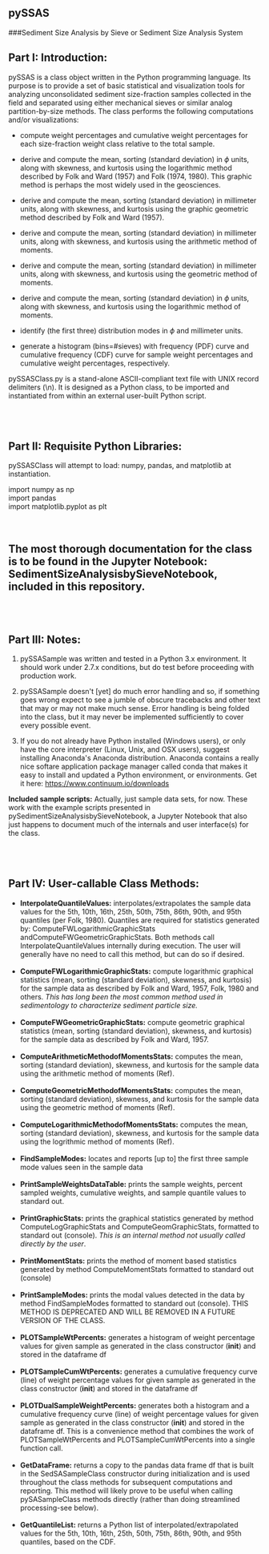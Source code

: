 ## pySSAS

###Sediment Size Analysis by Sieve  or  Sediment Size Analysis System


## Part I: Introduction:

pySSAS is a class object written in the Python programming language. Its purpose is to provide a set of basic statistical and visualization tools for analyzing unconsolidated sediment size-fraction samples collected in the field and separated using either mechanical sieves or similar analog partition-by-size methods. The class performs the following computations and/or visualizations:

- compute weight percentages and cumulative weight percentages for each size-fraction weight class relative to the total sample.

- derive and compute the mean, sorting (standard deviation) in $\phi$ units, along with skewness, and kurtosis using the logarithmic method described by Folk and Ward (1957) and Folk (1974, 1980). This graphic method is perhaps the most widely used in the geosciences.

- derive and compute the mean, sorting (standard deviation) in millimeter units, along with skewness, and kurtosis using the graphic geometric method described by Folk and Ward (1957).

- derive and compute the mean, sorting (standard deviation) in millimeter units, along with skewness, and kurtosis using the arithmetic method of moments.

- derive and compute the mean, sorting (standard deviation) in millimeter units, along with skewness, and kurtosis using the geometric method of moments.

- derive and compute the mean, sorting (standard deviation) in $\phi$ units, along with skewness, and kurtosis using the logarithmic method of moments.


- identify (the first three) distribution modes in $\phi$ and millimeter units.

- generate a histogram (bins=#sieves) with frequency (PDF) curve and cumulative frequency (CDF) curve for sample weight percentages and cumulative weight percentages, respectively.


pySSASClass.py is a stand-alone ASCII-compliant text file with UNIX record delimiters (\n). It is designed as a Python class, to be imported and instantiated from within an external user-built Python script. 
    <br><br>
    <br><br>

## Part II: Requisite Python Libraries:
pySSASClass will attempt to load: numpy, pandas, and matplotlib at instantiation. 

import numpy as np<br>
import pandas<br>
import matplotlib.pyplot as plt<br>
    <br><br>
    
## The most thorough documentation for the class is to be found in the Jupyter Notebook: SedimentSizeAnalysisbySieveNotebook, included in this repository.
<br><br>



## Part III: Notes:
1. pySSASample was written and tested in a Python 3.x environment. It should work under 2.7.x conditions, but do test before proceeding with production work.

2. pySSASample doesn't [yet] do much error handling and so, if something goes wrong expect to see a jumble of obscure tracebacks and other text that may or may not make much sense. Error handling is being folded into the class, but it may never be implemented sufficiently to cover every possible event. 

3. If you do not already have Python installed (Windows users), or only have the core interpreter (Linux, Unix, and OSX users), suggest installing Anaconda's Anaconda distribution. Anaconda contains a really nice softare application package manager called conda that makes it easy to install and updated a Python environment, or environments. Get it here: https://www.continuum.io/downloads


**Included sample scripts:**  Actually, just sample data sets, for now. These work with the example scripts presented in pySedimentSizeAnalysisbySieveNotebook, a Jupyter Notebook that also just happens to document much of the internals and user interface(s) for the class.
    <br><br>
    <br><br>
## Part IV: User-callable Class Methods:
- **InterpolateQuantileValues:** interpolates/extrapolates the sample data values for the 5th, 10th, 16th, 25th, 50th, 75th, 86th, 90th, and 95th quantiles (per Folk, 1980). Quantiles are required for statistics generated by: ComputeFWLogarithmicGraphicStats andComputeFWGeometricGraphicStats. Both methods call InterpolateQuantileValues internally during execution. The user will generally have no need to call this method, but can do so if desired.
    <br><br>
- **ComputeFWLogarithmicGraphicStats:** compute logarithmic graphical statistics (mean, sorting (standard deviation), skewness, and kurtosis) for the sample data as described by Folk and Ward, 1957, Folk, 1980 and others. _This has long been the most common method used in sedimentology to characterize sediment particle size._
    <br><br>
- **ComputeFWGeometricGraphicStats:** compute geometric graphical statistics (mean, sorting (standard deviation), skewness, and kurtosis) for the sample data as described by Folk and Ward, 1957.
    <br><br>
- **ComputeArithmeticMethodofMomentsStats:** computes the mean, sorting (standard deviation), skewness, and kurtosis for the sample data using the arithmetic method of moments (Ref).
    <br><br>
- **ComputeGeometricMethodofMomentsStats:** computes the mean, sorting (standard deviation), skewness, and kurtosis for the sample data using the geometric method of moments (Ref).
    <br><br>
- **ComputeLogarithmicMethodofMomentsStats:** computes the mean, sorting (standard deviation), skewness, and kurtosis for the sample data using the logrithmic method of moments (Ref).
    <br><br>
- **FindSampleModes:** locates and reports [up to] the first three sample mode values seen in the sample data
    <br><br>
- **PrintSampleWeightsDataTable:** prints the sample weights, percent sampled weights, cumulative weights, and sample quantile values to standard out.
    <br><br>
- **PrintGraphicStats:** prints the graphical statistics generated by method ComputeLogGraphicStats and ComputeGeomGraphicStats, formatted to standard out (console). _This is an internal method not usually called directly by the user_.
    <br><br>
- **PrintMomentStats:** prints the method of moment based statistics generated by method ComputeMomentStats formatted to standard out (console)
    <br><br>
- **PrintSampleModes:** prints the modal values detected in the data by method FindSampleModes formatted to standard out (console). THIS METHOD IS DEPRECATED AND WILL BE REMOVED IN A FUTURE VERSION OF THE CLASS.
    <br><br>
- **PLOTSampleWtPercents:** generates a histogram of weight percentage values for given sample as generated in the class constructor (__init__) and stored in the dataframe df
    <br><br>
- **PLOTSampleCumWtPercents:** generates a cumulative frequency curve (line) of weight percentage values for given sample as generated in the class constructor (__init__) and stored in the dataframe df
    <br><br>
- **PLOTDualSampleWeightPercents:** generates both a histogram and a cumulative frequency curve (line) of weight percentage values for given sample as generated in the class constructor (__init__) and stored in the dataframe df. This is a convenience method that combines the work of PLOTSampleWtPercents and PLOTSampleCumWtPercents into a single function call.
<br><br>
- **GetDataFrame:** returns a copy to the pandas data frame df that is built in the SedSASampleClass constructor during initialization and is used throughout the class methods for subsequent computations and reporting. This method will likely prove to be useful when calling pySASampleClass methods directly (rather than doing streamlined processing-see below).
    <br><br>
- **GetQuantileList:** returns a Python list of interpolated/extrapolated values for the 5th, 10th, 16th, 25th, 50th, 75th, 86th, 90th, and 95th quantiles, based on the CDF. 
<br><br>


